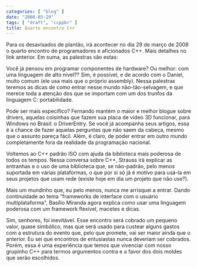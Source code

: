 ```yaml
---
categories: [ "blog" ]
date: "2008-03-29"
tags: [ "draft", "ccppbr" ]
title: Quarto encontro C++
---
```

Para os desavisados de plantão, irá acontecer no dia 29 de março de 2008 o quarto encontro de programadores e aficionados C++. Mais detalhes no link anterior. Em suma, as palestras são estas:


Você já pensou em programar componentes de hardware? Ou melhor: com uma linguagem de alto nível?? Sim, é possível, e de acordo com o Daniel, muito comum (ele usa mais que o próprio assembly). Nessa palestras teremos as dicas de como entrar nesse mundo não-tão-selvagem, e que merece toda a atenção dos que se importam com um dos trunfos da linguagem C: portabilidade.


Pode ser mais específico? Fernando mantém o maior e melhor blogue sobre drivers, aquelas coisinhas que fazem sua placa de vídeo 3D funcionar, para Windows no Brasil: o DriverEntry. Se você já acompanha seus artigos, essa é a chance de fazer aquelas perguntas que não saem da cabeça, mesmo que o assunto pareça fácil. Além, é claro, de poder entrar em outro mundo completamente fora da realidade da programação nacional.


Voltemos ao C++ padrão ISO com ajuda da biblioteca mais poderosa de todos os tempos. Nessa conversa sobre C++, Strauss irá explicar as entranhas e o uso de uma biblioteca que, se não-padrão, pelo menos suportada em várias plataformas, o que por si só já é motivo para usá-la em seus projetos que usam rede (existe hoje em dia um projeto que não use?).


Mais um mundinho que, eu pelo menos, nunca me arrisquei a entrar. Dando continuidade ao tema "frameworks de interface com o usuário multiplataforma", Basílio Miranda agora explica como usar uma  linguagem poderosa com um framework flexível, macetes e dicas.


Sim, senhores, foi inevitável. Esse encontro será cobrado um pequeno valor, quase simbólico, mas que será usado para custear alguns gastos com a estrutura do evento que, pelo que promete, vai ser maior ainda que o anterior. Eu sei que encontros de entusiastas nunca deveriam ser cobrados. Porém, essa é uma experiência que temos que vivenciar com nosso grupinho C++ para termos argumentos contra e a favor dos dois moldes que serão escolhidos.
